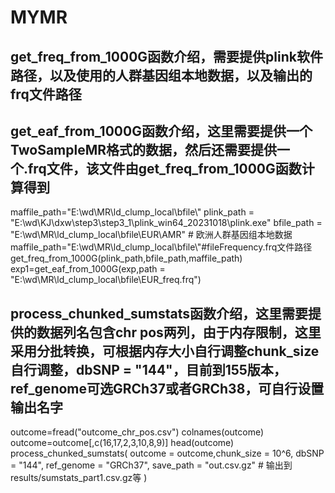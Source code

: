 # MYMR
## get_freq_from_1000G函数介绍，需要提供plink软件路径，以及使用的人群基因组本地数据，以及输出的frq文件路径
## get_eaf_from_1000G函数介绍，这里需要提供一个TwoSampleMR格式的数据，然后还需要提供一个.frq文件，该文件由get_freq_from_1000G函数计算得到

maffile_path="E:\\wd\\MR\\ld_clump_local\\bfile\\"
plink_path = "E:\\wd\\KJ\\dxw\\step3\\step3_1\\plink_win64_20231018\\plink.exe"
bfile_path = "E:\\wd\\MR\\ld_clump_local\\bfile\\EUR\\AMR" # 欧洲人群基因组本地数据
maffile_path="E:\\wd\\MR\\ld_clump_local\\bfile\\"#fileFrequency.frq文件路径
get_freq_from_1000G(plink_path,bfile_path,maffile_path)
exp1=get_eaf_from_1000G(exp,path = "E:\\wd\\MR\\ld_clump_local\\bfile\\EUR_freq.frq")

## process_chunked_sumstats函数介绍，这里需要提供的数据列名包含chr	pos两列，由于内存限制，这里采用分批转换，可根据内存大小自行调整chunk_size自行调整，dbSNP = "144"，目前到155版本，ref_genome可选GRCh37或者GRCh38，可自行设置输出名字

outcome=fread("outcome_chr_pos.csv")
colnames(outcome)
outcome=outcome[,c(16,17,2,3,10,8,9)]
head(outcome)
process_chunked_sumstats(
outcome = outcome,chunk_size = 10^6,
dbSNP = "144",
ref_genome = "GRCh37",
save_path = "out.csv.gz"  # 输出到results/sumstats_part1.csv.gz等
)
